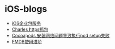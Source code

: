 # iOS-blogs

- [iOS企业包服务](https://github.com/iewam/iOS-enterprise-service)
- [Charles https抓包](https://github.com/iewam/Charles-for-Https)
- [Cocoapods 安装网络问题导致执行pod setup失败](https://github.com/iewam/cocoapods-error)
- [FMDB使用进阶](https://www.jianshu.com/p/4c646aa8d750)
